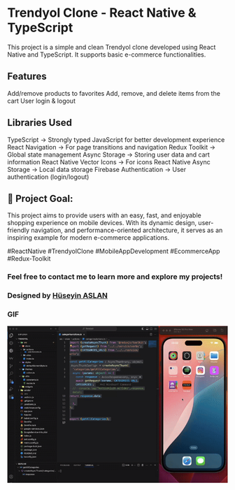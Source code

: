 # Trendyol Clone - React Native & TypeScript

This project is a simple and clean Trendyol clone developed using React Native and TypeScript. It supports basic e-commerce functionalities.

## Features
Add/remove products to favorites
Add, remove, and delete items from the cart
User login & logout


## Libraries Used
TypeScript → Strongly typed JavaScript for better development experience
React Navigation → For page transitions and navigation
Redux Toolkit → Global state management
Async Storage → Storing user data and cart information
React Native Vector Icons → For icons
React Native Async Storage → Local data storage
Firebase Authentication → User authentication (login/logout)


## 🌟 Project Goal:

This project aims to provide users with an easy, fast, and enjoyable shopping experience on mobile devices. With its dynamic design, user-friendly navigation, and performance-oriented architecture, it serves as an inspiring example for modern e-commerce applications.


#ReactNative #TrendyolClone #MobileAppDevelopment #EcommerceApp  #Redux-Toolkit

### Feel free to contact me to learn more and explore my projects!


###  Designed by <a href="https://www.linkedin.com/in/h%C3%BCseyin-aslan-128519203/" target="_blank">Hüseyin ASLAN</a> 


### GIF

![](./assets/REC-3gif.gif)


